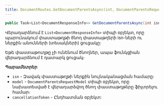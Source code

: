 ```yaml
---
title: DocumentRoutes.GetDocumentParentsAsync(int, DocumentParentsRequestModel, CancellationToken) մեթոդ
---
```


```c#
public Task<List<DocumentResponseInfo>> GetDocumentParentsAsync(int isn, DocumentParentsRequestModel model, CancellationToken cancellationToken = default)
```

Վերադարձնում է `List<DocumentResponseInfo>` տիպի օբյեկտ, որը պարունակում փաստաթղթի ծնող փաստաթղերի isn-ների ու ներքին անունների (տեսակների) ցուցակը:

Եթե փաստաթուղթը չի ունենում ծնողներ, ապա ֆունկցիան վերադարձնում է դատարկ ցուցակ։

**Պարամետրեր**

* `isn` - Զավակ փաստաթղթի ներքին նույնականացման համարը:
* `model` - `DocumentParentsRequestModel` տիպի օբյեկտ, որը նախատեսված է վերադարձվող ծնող փաստաթղթերը ֆիլտրելու համար։
* `cancellationToken` - Ընդհատման օբյեկտ:
